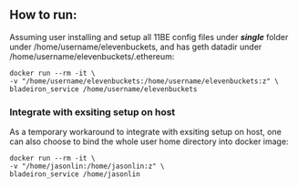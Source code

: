 ## How to run:

Assuming user installing and setup all 11BE config files under ***single*** folder under /home/username/elevenbuckets, and has geth datadir under /home/username/elevenbuckets/.ethereum:

```
docker run --rm -it \
-v "/home/username/elevenbuckets:/home/username/elevenbuckets:z" \
bladeiron_service /home/username/elevenbuckets
```

### Integrate with exsiting setup on host 

As a temporary workaround to integrate with exsiting setup on host, one can also choose to bind the whole user home directory into docker image:

```
docker run --rm -it \
-v "/home/jasonlin:/home/jasonlin:z" \
bladeiron_service /home/jasonlin
```
